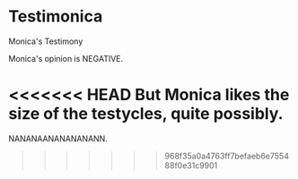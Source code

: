 # Testimonica
Monica's Testimony

Monica's opinion is NEGATIVE.

<<<<<<< HEAD
But Monica likes the size of the testycles, quite possibly.
=======
NANANAANANANANANN.
>>>>>>> 968f35a0a4763ff7befaeb6e755488f0e31c9901
